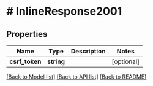 # # InlineResponse2001

## Properties

Name | Type | Description | Notes
------------ | ------------- | ------------- | -------------
**csrf_token** | **string** |  | [optional] 

[[Back to Model list]](../../README.md#documentation-for-models) [[Back to API list]](../../README.md#documentation-for-api-endpoints) [[Back to README]](../../README.md)


